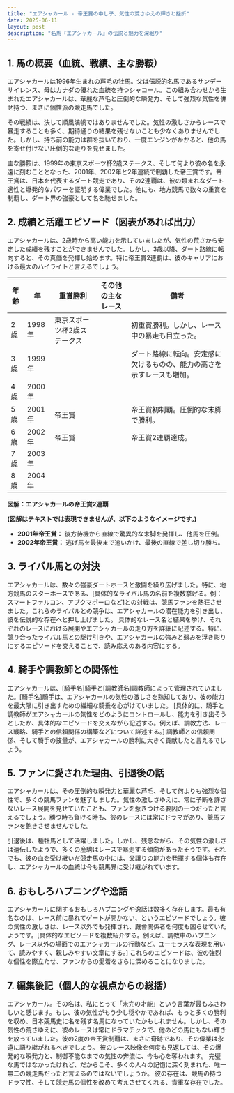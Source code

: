 ```yaml
---
title: "エアシャカール - 帝王賞の申し子、気性の荒さゆえの輝きと挫折"
date: 2025-06-11
layout: post
description: "名馬『エアシャカール』の伝説と魅力を深堀り"
---
```


## 1. 馬の概要（血統、戦績、主な勝鞍）

エアシャカールは1996年生まれの芦毛の牡馬。父は伝説的名馬であるサンデーサイレンス、母はカナダの優れた血統を持つシャコール。この組み合わせから生まれたエアシャカールは、華麗な芦毛と圧倒的な瞬発力、そして強烈な気性を併せ持つ、まさに個性派の競走馬でした。

その戦績は、決して順風満帆ではありませんでした。気性の激しさからレースで暴走することも多く、期待通りの結果を残せないことも少なくありませんでした。しかし、持ち前の能力は群を抜いており、一度エンジンがかかると、他の馬を寄せ付けない圧倒的な走りを見せました。

主な勝鞍は、1999年の東京スポーツ杯2歳ステークス、そして何より彼の名を永遠に刻むこととなった、2001年、2002年と2年連続で制覇した帝王賞です。帝王賞は、日本を代表するダート競走であり、その2連覇は、彼の類まれなダート適性と爆発的なパワーを証明する偉業でした。他にも、地方競馬で数々の重賞を制覇し、ダート界の強豪として名を馳せました。


## 2. 成績と活躍エピソード（図表があれば出力）

エアシャカールは、2歳時から高い能力を示していましたが、気性の荒さから安定した成績を残すことができませんでした。しかし、3歳以降、ダート路線に転向すると、その真価を発揮し始めます。特に帝王賞2連覇は、彼のキャリアにおける最大のハイライトと言えるでしょう。

| 年齢 | 年 | 重賞勝利 | その他の主なレース | 備考 |
|---|---|---|---|---|
| 2歳 | 1998年 | 東京スポーツ杯2歳ステークス |  | 初重賞勝利。しかし、レース中の暴走も目立った。 |
| 3歳 | 1999年 |  |  | ダート路線に転向。安定感に欠けるものの、能力の高さを示すレースも増加。 |
| 4歳 | 2000年 |  |  |  |
| 5歳 | 2001年 | 帝王賞 |  | 帝王賞初制覇。圧倒的な末脚で勝利。 |
| 6歳 | 2002年 | 帝王賞 |  | 帝王賞2連覇達成。|
| 7歳 | 2003年 |  |  |  |
| 8歳 | 2004年 |  |  |  |


**図解：エアシャカールの帝王賞2連覇**

**(図解はテキストでは表現できませんが、以下のようなイメージです。)**

* **2001年帝王賞：** 後方待機から直線で驚異的な末脚を発揮し、他馬を圧倒。
* **2002年帝王賞：** 逃げ馬を最後まで追いかけ、最後の直線で差し切り勝ち。


## 3. ライバル馬との対決

エアシャカールは、数々の強豪ダートホースと激闘を繰り広げました。特に、地方競馬のスターホースである、[具体的なライバル馬の名前を複数挙げる。例：スマートファルコン、アブクマポーロなど]との対戦は、競馬ファンを熱狂させました。これらのライバルとの競争は、エアシャカールの潜在能力を引き出し、彼を伝説的な存在へと押し上げました。  具体的なレース名と結果を挙げ、それぞれのレースにおける展開やエアシャカールの走り方を詳細に記述する。特に、競り合ったライバル馬との駆け引きや、エアシャカールの強みと弱みを浮き彫りにするエピソードを交えることで、読み応えのある内容にする。

## 4. 騎手や調教師との関係性

エアシャカールは、[騎手名]騎手と[調教師名]調教師によって管理されていました。[騎手名]騎手は、エアシャカールの気性の激しさを熟知しており、彼の能力を最大限に引き出すための繊細な騎乗を心がけていました。  [具体的に、騎手と調教師がエアシャカールの気性をどのようにコントロールし、能力を引き出そうとしたか、具体的なエピソードを交えながら記述する。例えば、調教方法、レース戦略、騎手との信頼関係の構築などについて詳述する。]  調教師との信頼関係、そして騎手の技量が、エアシャカールの勝利に大きく貢献したと言えるでしょう。


## 5. ファンに愛された理由、引退後の話

エアシャカールは、その圧倒的な瞬発力と華麗な芦毛、そして何よりも強烈な個性で、多くの競馬ファンを魅了しました。気性の激しさゆえに、常に予断を許さないレース展開を見せていたことも、ファンを惹きつける要因の一つだったと言えるでしょう。勝つ時も負ける時も、彼のレースには常にドラマがあり、競馬ファンを飽きさせませんでした。

引退後は、種牡馬として活躍しました。しかし、残念ながら、その気性の激しさは遺伝したようで、多くの産駒はレースで暴走する傾向があったそうです。それでも、彼の血を受け継いだ競走馬の中には、父譲りの能力を発揮する個体も存在し、エアシャカールの血統は今も競馬界に受け継がれています。


## 6. おもしろハプニングや逸話

エアシャカールに関するおもしろハプニングや逸話は数多く存在します。最も有名なのは、レース前に暴れてゲートが開かない、というエピソードでしょう。彼の気性の激しさは、レース以外でも発揮され、厩舎関係者を何度も困らせていたようです。[具体的なエピソードを複数紹介する。例えば、調教中のハプニング、レース以外の場面でのエアシャカールの行動など。ユーモラスな表現を用いて、読みやすく、親しみやすい文章にする。]  これらのエピソードは、彼の強烈な個性を際立たせ、ファンからの愛着をさらに深めることになりました。


## 7. 編集後記（個人的な視点からの総括）

エアシャカール。その名は、私にとって「未完の才能」という言葉が最もふさわしいと感じます。もし、彼の気性がもう少し穏やかであれば、もっと多くの勝利を収め、日本競馬史に名を残す名馬になっていたかもしれません。しかし、その気性の荒さゆえに、彼のレースは常にドラマチックで、他のどの馬にもない輝きを放っていました。彼の2度の帝王賞制覇は、まさに奇跡であり、その偉業は永遠に語り継がれるべきでしょう。  彼のレース映像を何度も見返しては、その爆発的な瞬発力と、制御不能なまでの気性の奔流に、今も心を奪われます。  完璧な馬ではなかったけれど、だからこそ、多くの人々の記憶に深く刻まれた、唯一無二の競走馬だったと言えるのではないでしょうか。  彼の存在は、競馬の持つドラマ性、そして競走馬の個性を改めて考えさせてくれる、貴重な存在でした。

